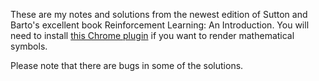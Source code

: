 These are my notes and solutions from the newest edition of Sutton and Barto's excellent book Reinforcement Learning: An Introduction. You will need to install [this Chrome plugin](https://chrome.google.com/webstore/detail/github-with-mathjax/ioemnmodlmafdkllaclgeombjnmnbima?hl=en) if you want to render mathematical symbols. 

Please note that there are bugs in some of the solutions.
